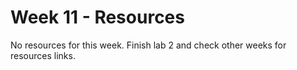 # Week 11 - Resources

No resources for this week. Finish lab 2 and check other weeks for resources links. 
